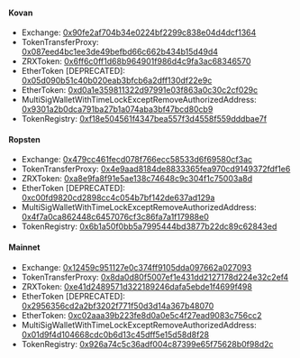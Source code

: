 #### Kovan

* Exchange: [0x90fe2af704b34e0224bf2299c838e04d4dcf1364](https://kovan.etherscan.io/address/0x90fe2af704b34e0224bf2299c838e04d4dcf1364)
* TokenTransferProxy: [0x087eed4bc1ee3de49befbd66c662b434b15d49d4](https://kovan.etherscan.io/address/0x087Eed4Bc1ee3DE49BeFbd66C662B434B15d49d4)
* ZRXToken: [0x6ff6c0ff1d68b964901f986d4c9fa3ac68346570](https://kovan.etherscan.io/address/0x6ff6c0ff1d68b964901f986d4c9fa3ac68346570)
* EtherToken [DEPRECATED]: [0x05d090b51c40b020eab3bfcb6a2dff130df22e9c](https://kovan.etherscan.io/address/0x05d090b51c40b020eab3bfcb6a2dff130df22e9c)
* EtherToken: [0xd0a1e359811322d97991e03f863a0c30c2cf029c](https://kovan.etherscan.io/address/0xd0a1e359811322d97991e03f863a0c30c2cf029c)
* MultiSigWalletWithTimeLockExceptRemoveAuthorizedAddress: [0x9301a2b0dca791ba27b1a074aba3bf47bcd80cb9](https://kovan.etherscan.io/address/0x9301A2B0dCA791Ba27B1A074Aba3Bf47bcd80Cb9)
* TokenRegistry: [0xf18e504561f4347bea557f3d4558f559dddbae7f](https://kovan.etherscan.io/address/0xf18e504561f4347bea557f3d4558f559dddbae7f)

#### Ropsten

* Exchange: [0x479cc461fecd078f766ecc58533d6f69580cf3ac](https://ropsten.etherscan.io/address/0x479cc461fecd078f766ecc58533d6f69580cf3ac)
* TokenTransferProxy: [0x4e9aad8184de8833365fea970cd9149372fdf1e6](https://ropsten.etherscan.io/address/0x4e9aad8184de8833365fea970cd9149372fdf1e6)
* ZRXToken: [0xa8e9fa8f91e5ae138c74648c9c304f1c75003a8d](https://ropsten.etherscan.io/address/0xa8e9fa8f91e5ae138c74648c9c304f1c75003a8d)
* EtherToken [DEPRECATED]: [0xc00fd9820cd2898cc4c054b7bf142de637ad129a](https://ropsten.etherscan.io/address/0xc00fd9820cd2898cc4c054b7bf142de637ad129a)
* MultiSigWalletWithTimeLockExceptRemoveAuthorizedAddress: [0x4f7a0ca862448c6457076cf3c86fa7a1f17988e0](https://ropsten.etherscan.io/address/0x4f7a0ca862448c6457076cf3c86fa7a1f17988e0)
* TokenRegistry: [0x6b1a50f0bb5a7995444bd3877b22dc89c62843ed](https://ropsten.etherscan.io/address/0x6b1a50f0bb5a7995444bd3877b22dc89c62843ed)

#### Mainnet

* Exchange: [0x12459c951127e0c374ff9105dda097662a027093](https://etherscan.io/address/0x12459C951127e0c374FF9105DdA097662A027093)
* TokenTransferProxy: [0x8da0d80f5007ef1e431dd2127178d224e32c2ef4](https://etherscan.io/address/0x8da0D80f5007ef1e431DD2127178d224E32C2eF4)
* ZRXToken: [0xe41d2489571d322189246dafa5ebde1f4699f498](https://etherscan.io/address/0xE41d2489571d322189246DaFA5ebDe1F4699F498)
* EtherToken [DEPRECATED]: [0x2956356cd2a2bf3202f771f50d3d14a367b48070](https://etherscan.io/address/0x2956356cd2a2bf3202f771f50d3d14a367b48070)
* EtherToken: [0xc02aaa39b223fe8d0a0e5c4f27ead9083c756cc2](https://etherscan.io/address/0xc02aaa39b223fe8d0a0e5c4f27ead9083c756cc2)
* MultiSigWalletWithTimeLockExceptRemoveAuthorizedAddress: [0x01d9f4d104668cdc0b6d13c45dff5e15d58d8f28](https://etherscan.io/address/0x01d9f4d104668cdc0b6d13c45dff5e15d58d8f28)
* TokenRegistry: [0x926a74c5c36adf004c87399e65f75628b0f98d2c](https://etherscan.io/address/0x926a74c5c36adf004c87399e65f75628b0f98d2c)
